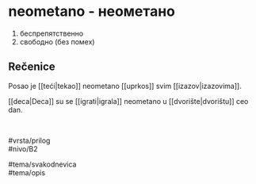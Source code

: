 # neometano - неометано

1. беспрепятственно  
2. свободно (без помех)

## Rečenice

Posao je [[teći|tekao]] neometano [[uprkos]] svim [[izazov|izazovima]].

[[deca|Deca]] su se [[igrati|igrala]] neometano u [[dvorište|dvorištu]] ceo dan.

<br>

#vrsta/prilog  
#nivo/B2  

#tema/svakodnevica  
#tema/opis  

